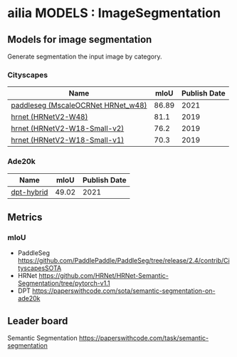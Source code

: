 # ailia MODELS : ImageSegmentation

## Models for image segmentation

Generate segmentation the input image by category.

### Cityscapes

|Name|mIoU|Publish Date|
|-----|-----|-----|
|[paddleseg (MscaleOCRNet HRNet_w48)](./paddleseg/)|86.89|2021|
|[hrnet (HRNetV2-W48)](./hrnet_segmentation/)|81.1|2019|
|[hrnet (HRNetV2-W18-Small-v2)](./hrnet_segmentation/)|76.2|2019|
|[hrnet (HRNetV2-W18-Small-v1)](./hrnet_segmentation/)|70.3|2019|

### Ade20k

|Name|mIoU|Publish Date|
|-----|-----|-----|
|[dpt-hybrid](./dense_prediction_transformers/)|49.02|2021|

## Metrics

### mIoU

- PaddleSeg https://github.com/PaddlePaddle/PaddleSeg/tree/release/2.4/contrib/CityscapesSOTA
- HRNet https://github.com/HRNet/HRNet-Semantic-Segmentation/tree/pytorch-v1.1
- DPT https://paperswithcode.com/sota/semantic-segmentation-on-ade20k

## Leader board

Semantic Segmentation
https://paperswithcode.com/task/semantic-segmentation
